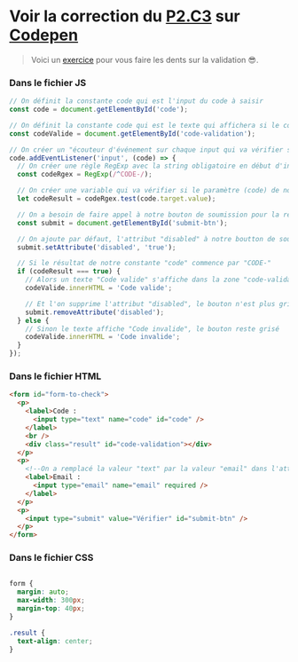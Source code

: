 # Voir la correction du [P2.C3](https://openclassrooms.com/fr/courses/5543061-ecrivez-du-javascript-pour-le-web/5577611-validez-les-donnees-saisies-par-vos-utilisateurs#/id/r-5853153) sur [Codepen](https://codepen.io/joellesenne/pen/dyGvdoX)

>Voici un [exercice](https://codepen.io/nicolaspatschkowski/pen/GRJQvGY) pour vous faire les dents sur la validation 😎.

### Dans le fichier JS

```javascript
// On définit la constante code qui est l'input du code à saisir
const code = document.getElementById('code');

// On définit la constante code qui est le texte qui affichera si le code est valide
const codeValide = document.getElementById('code-validation');

// On créer un "écouteur d'événement sur chaque input qui va vérifier si le texte saisie dans l'input "code" commence bien par "CODE-"
code.addEventListener('input', (code) => {
  // On créer une règle RegExp avec la string obligatoire en début d'input
  const codeRgex = RegExp(/^CODE-/);

  // On créer une variable qui va vérifier si le paramètre (code) de notre fonction répond à la règle fixée par la RegExp
  let codeResult = codeRgex.test(code.target.value);

  // On a besoin de faire appel à notre bouton de soumission pour la règle suivante
  const submit = document.getElementById('submit-btn');

  // On ajoute par défaut, l'attribut "disabled" à notre boutton de soumssion, par défaut, il est grisé
  submit.setAttribute('disabled', 'true');

  // Si le résultat de notre constante "code" commence par "CODE-"
  if (codeResult === true) {
    // Alors un texte "Code valide" s'affiche dans la zone "code-validation"
    codeValide.innerHTML = 'Code valide';

    // Et l'on supprime l'attribut "disabled", le bouton n'est plus grisé.
    submit.removeAttribute('disabled');
  } else {
    // Sinon le texte affiche "Code invalide", le bouton reste grisé
    codeValide.innerHTML = 'Code invalide';
  }
});
```

### Dans le fichier HTML

```html
<form id="form-to-check">
  <p>
    <label>Code : 
      <input type="text" name="code" id="code" />
    </label>
    <br />
    <div class="result" id="code-validation"></div>
  </p>
  <p>
    <!--On a remplacé la valeur "text" par la valeur "email" dans l'attribut "type"-->
    <label>Email : 
      <input type="email" name="email" required />
    </label>
  </p>
  <p>
    <input type="submit" value="Vérifier" id="submit-btn" />
  </p>
</form>
```

### Dans le fichier CSS

```css

form {
  margin: auto;
  max-width: 300px;
  margin-top: 40px;
}

.result {
  text-align: center;
}

```
